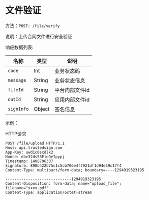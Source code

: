 # 文件验证

方法：`POST: /file/verify`

说明：上传合同文件进行安全验证


响应数据列表:

| 名称        | 类型        | 说明  |
| ------------- |-------------| -----|
| `code` | Int	 |   业务状态码   |
| `message` | String	 |   业务状态信息    |
| `fileId` | String	 |   平台内部文件id    |
| `outId` | String	 |   应用内部文件id    |
| `signInfo` | Object	 |   签名信息    |

示例：

HTTP请求
	
```
POST /file/upload HTTP/1.1
Host: api.trustedsign.com
App-Key: uwd1c0sxdlx2
Nonce: dbe32ds53EioQeIpypj
Timestamp: 1408706337
Signature: 890b422b75c1c5cb706e4f7921df1d94e69c17f4
Content-Type: multipart/form-data; boundary=----1294919323195  

-----------------------------1294919323195
Content-Disposition: form-data; name="upload_file"; filename="xxxx.pdf"
Content-Type: application/octet-stream
```
